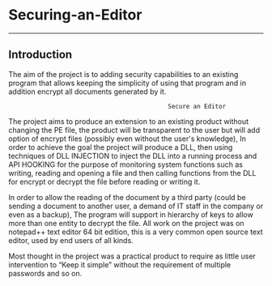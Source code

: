 # Securing-an-Editor

-------------------------
Introduction
-------------------------
The aim of the project is to adding security capabilities to an existing program that allows keeping the simplicity of using that program and in addition encrypt all documents generated by it.

                                                Secure an Editor
                                                        
The project aims to produce an extension to an existing product without changing the PE file, the product will be transparent to the user but will add option of encrypt files (possibly even without the user's knowledge), In order to achieve the goal the project will produce a DLL, then using techniques of DLL INJECTION to inject the DLL into a running process and API HOOKING for the purpose of monitoring system functions such as writing, reading and opening a file and then calling functions from the DLL for encrypt or decrypt the file before reading or writing it.

In order to allow the reading of the document by a third party (could be sending a document to another user, a demand of IT staff in the company or even as a backup), The program will support in hierarchy of keys to allow more than one entity to decrypt the file.
All work on the project was on notepad++ text editor 64 bit edition, this is a very common open source text editor, used by end users of all kinds.

Most thought in the project was a practical product to require as little user intervention to “Keep it simple” without the requirement of multiple passwords and so on.

